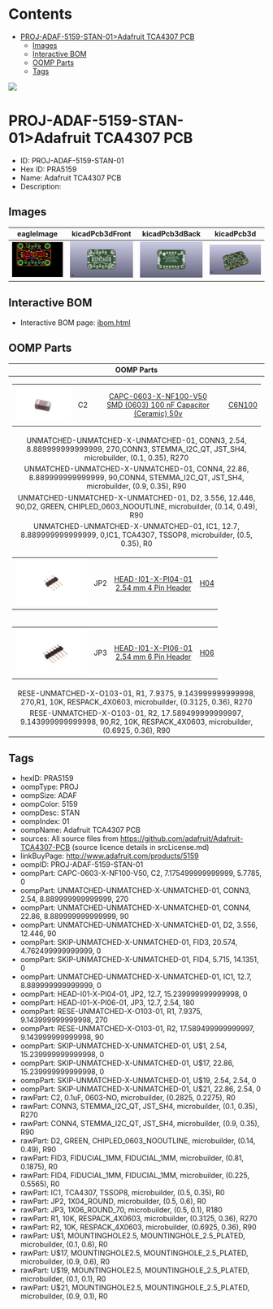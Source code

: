 



Contents
========

* [PROJ-ADAF-5159-STAN-01>Adafruit TCA4307 PCB](#proj-adaf-5159-stan-01adafruit-tca4307-pcb)
	* [Images](#images)
	* [Interactive BOM](#interactive-bom)
	* [OOMP Parts](#oomp-parts)
	* [Tags](#tags)
  
![][im]
# PROJ-ADAF-5159-STAN-01>Adafruit TCA4307 PCB

- ID: PROJ-ADAF-5159-STAN-01
- Hex ID: PRA5159
- Name: Adafruit TCA4307 PCB
- Description: 

## Images
  
  

|eagleImage|kicadPcb3dFront|kicadPcb3dBack|kicadPcb3d|
| :---: | :---: | :---: | :---: |
|[![eagleImage](eagleImage_140.png)](eagleImage_600.png)|[![kicadPcb3dFront](kicadPcb3dFront_140.png)](kicadPcb3dFront_600.png)|[![kicadPcb3dBack](kicadPcb3dBack_140.png)](kicadPcb3dBack_600.png)|[![kicadPcb3d](kicadPcb3d_140.png)](kicadPcb3d_600.png)|

## Interactive BOM

- Interactive BOM page: [ibom.html](kicad/bom/ibom.html)

## OOMP Parts
  

|OOMP Parts|
| :---: |
|<table><tr><td>![CAPC-0603-X-NF100-V50](https://raw.githubusercontent.com/oomlout/oomlout_OOMP_parts/main/CAPC-0603-X-NF100-V50/image_140.jpg)</td><td> C2</td><td>[CAPC-0603-X-NF100-V50<br>SMD (0603) 100 nF Capacitor (Ceramic) 50v](https://github.com/oomlout/oomlout_OOMP_parts/tree/main/CAPC-0603-X-NF100-V50/)</td><td>[C6N100](https://github.com/oomlout/oomlout_OOMP_parts/tree/main/CAPC-0603-X-NF100-V50/)</td></tr></table>|
|UNMATCHED-UNMATCHED-X-UNMATCHED-01, CONN3, 2.54, 8.889999999999999, 270,CONN3, STEMMA_I2C_QT, JST_SH4, microbuilder, (0.1, 0.35), R270|
|UNMATCHED-UNMATCHED-X-UNMATCHED-01, CONN4, 22.86, 8.889999999999999, 90,CONN4, STEMMA_I2C_QT, JST_SH4, microbuilder, (0.9, 0.35), R90|
|UNMATCHED-UNMATCHED-X-UNMATCHED-01, D2, 3.556, 12.446, 90,D2, GREEN, CHIPLED_0603_NOOUTLINE, microbuilder, (0.14, 0.49), R90|
|UNMATCHED-UNMATCHED-X-UNMATCHED-01, IC1, 12.7, 8.889999999999999, 0,IC1, TCA4307, TSSOP8, microbuilder, (0.5, 0.35), R0|
|<table><tr><td>![HEAD-I01-X-PI04-01](https://raw.githubusercontent.com/oomlout/oomlout_OOMP_parts/main/HEAD-I01-X-PI04-01/image_140.jpg)</td><td> JP2</td><td>[HEAD-I01-X-PI04-01<br>2.54 mm 4 Pin Header](https://github.com/oomlout/oomlout_OOMP_parts/tree/main/HEAD-I01-X-PI04-01/)</td><td>[H04](https://github.com/oomlout/oomlout_OOMP_parts/tree/main/HEAD-I01-X-PI04-01/)</td></tr></table>|
|<table><tr><td>![HEAD-I01-X-PI06-01](https://raw.githubusercontent.com/oomlout/oomlout_OOMP_parts/main/HEAD-I01-X-PI06-01/image_140.jpg)</td><td> JP3</td><td>[HEAD-I01-X-PI06-01<br>2.54 mm 6 Pin Header](https://github.com/oomlout/oomlout_OOMP_parts/tree/main/HEAD-I01-X-PI06-01/)</td><td>[H06](https://github.com/oomlout/oomlout_OOMP_parts/tree/main/HEAD-I01-X-PI06-01/)</td></tr></table>|
|RESE-UNMATCHED-X-O103-01, R1, 7.9375, 9.143999999999998, 270,R1, 10K, RESPACK_4X0603, microbuilder, (0.3125, 0.36), R270|
|RESE-UNMATCHED-X-O103-01, R2, 17.589499999999997, 9.143999999999998, 90,R2, 10K, RESPACK_4X0603, microbuilder, (0.6925, 0.36), R90|

## Tags

- hexID: PRA5159
- oompType: PROJ
- oompSize: ADAF
- oompColor: 5159
- oompDesc: STAN
- oompIndex: 01
- oompName: Adafruit TCA4307 PCB
- sources: All source files from https://github.com/adafruit/Adafruit-TCA4307-PCB (source licence details in srcLicense.md)
- linkBuyPage: http://www.adafruit.com/products/5159
- oompID: PROJ-ADAF-5159-STAN-01
- oompPart: CAPC-0603-X-NF100-V50, C2, 7.175499999999999, 5.7785, 0
- oompPart: UNMATCHED-UNMATCHED-X-UNMATCHED-01, CONN3, 2.54, 8.889999999999999, 270
- oompPart: UNMATCHED-UNMATCHED-X-UNMATCHED-01, CONN4, 22.86, 8.889999999999999, 90
- oompPart: UNMATCHED-UNMATCHED-X-UNMATCHED-01, D2, 3.556, 12.446, 90
- oompPart: SKIP-UNMATCHED-X-UNMATCHED-01, FID3, 20.574, 4.762499999999999, 0
- oompPart: SKIP-UNMATCHED-X-UNMATCHED-01, FID4, 5.715, 14.1351, 0
- oompPart: UNMATCHED-UNMATCHED-X-UNMATCHED-01, IC1, 12.7, 8.889999999999999, 0
- oompPart: HEAD-I01-X-PI04-01, JP2, 12.7, 15.239999999999998, 0
- oompPart: HEAD-I01-X-PI06-01, JP3, 12.7, 2.54, 180
- oompPart: RESE-UNMATCHED-X-O103-01, R1, 7.9375, 9.143999999999998, 270
- oompPart: RESE-UNMATCHED-X-O103-01, R2, 17.589499999999997, 9.143999999999998, 90
- oompPart: SKIP-UNMATCHED-X-UNMATCHED-01, U$1, 2.54, 15.239999999999998, 0
- oompPart: SKIP-UNMATCHED-X-UNMATCHED-01, U$17, 22.86, 15.239999999999998, 0
- oompPart: SKIP-UNMATCHED-X-UNMATCHED-01, U$19, 2.54, 2.54, 0
- oompPart: SKIP-UNMATCHED-X-UNMATCHED-01, U$21, 22.86, 2.54, 0
- rawPart: C2, 0.1uF, 0603-NO, microbuilder, (0.2825, 0.2275), R0
- rawPart: CONN3, STEMMA_I2C_QT, JST_SH4, microbuilder, (0.1, 0.35), R270
- rawPart: CONN4, STEMMA_I2C_QT, JST_SH4, microbuilder, (0.9, 0.35), R90
- rawPart: D2, GREEN, CHIPLED_0603_NOOUTLINE, microbuilder, (0.14, 0.49), R90
- rawPart: FID3, FIDUCIAL_1MM, FIDUCIAL_1MM, microbuilder, (0.81, 0.1875), R0
- rawPart: FID4, FIDUCIAL_1MM, FIDUCIAL_1MM, microbuilder, (0.225, 0.5565), R0
- rawPart: IC1, TCA4307, TSSOP8, microbuilder, (0.5, 0.35), R0
- rawPart: JP2, 1X04_ROUND, microbuilder, (0.5, 0.6), R0
- rawPart: JP3, 1X06_ROUND_70, microbuilder, (0.5, 0.1), R180
- rawPart: R1, 10K, RESPACK_4X0603, microbuilder, (0.3125, 0.36), R270
- rawPart: R2, 10K, RESPACK_4X0603, microbuilder, (0.6925, 0.36), R90
- rawPart: U$1, MOUNTINGHOLE2.5, MOUNTINGHOLE_2.5_PLATED, microbuilder, (0.1, 0.6), R0
- rawPart: U$17, MOUNTINGHOLE2.5, MOUNTINGHOLE_2.5_PLATED, microbuilder, (0.9, 0.6), R0
- rawPart: U$19, MOUNTINGHOLE2.5, MOUNTINGHOLE_2.5_PLATED, microbuilder, (0.1, 0.1), R0
- rawPart: U$21, MOUNTINGHOLE2.5, MOUNTINGHOLE_2.5_PLATED, microbuilder, (0.9, 0.1), R0



[im]: kicadPcb3d_450.png
